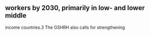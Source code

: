 ## workers by 2030, primarily in low- and lower middle

income countries.3 The GSHRH also calls for strengthening